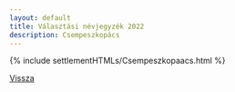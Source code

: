 ```yaml
---
layout: default
title: Választási névjegyzék 2022
description: Csempeszkopács
---
```


{% include settlementHTMLs/Csempeszkopaacs.html %}

[Vissza](./)